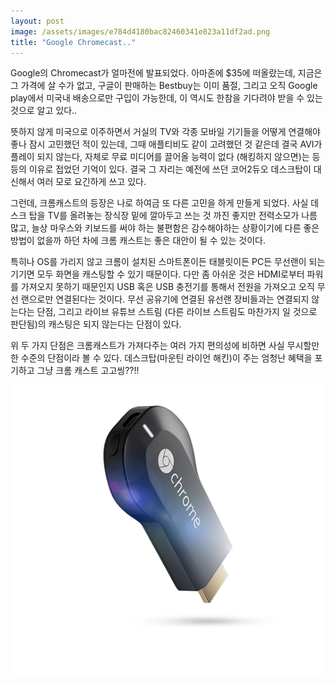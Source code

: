 ```yaml
---
layout: post
image: /assets/images/e784d4180bac82460341e823a11df2ad.png
title: "Google Chromecast.."
---
```



Google의 Chromecast가 얼마전에 발표되었다. 아마존에 $35에 떠올랐는데, 지금은 그 가격에 살 수가 없고, 구글이 판매하는 Bestbuy는 이미 품절, 그리고 오직 Google play에서 미국내 배송으로만 구입이 가능한데, 이 역시도 한참을 기다려야 받을 수 있는 것으로 알고 있다..




뜻하지 않게 미국으로 이주하면서 거실의 TV와 각종 모바일 기기들을 어떻게 연결해야 좋나 잠시 고민했던 적이 있는데, 그때 애플티비도 같이 고려했던 것 같은데 결국 AVI가 플레이 되지 않는다, 자체로 무료 미디어를 끌어올 능력이 없다 (해킹하지 않으면)는 등등의 이유로 접었던 기억이 있다. 결국 그 자리는 예전에 쓰던 코어2듀오 데스크탑이 대신해서 여러 모로 요긴하게 쓰고 있다.




그런데, 크롬캐스트의 등장은 나로 하여금 또 다른 고민을 하게 만들게 되었다. 사실 데스크 탑을 TV를 올려놓는 장식장 밑에 깔아두고 쓰는 것 까진 좋지만 전력소모가 나름 많고, 늘상 마우스와 키보드를 써야 하는 불편함은 감수해야하는 상황이기에 다른 좋은 방법이 없을까 하던 차에 크롬 캐스트는 좋은 대안이 될 수 있는 것이다.




특히나 OS를 가리지 않고 크롬이 설치된 스마트폰이든 태블릿이든 PC든 무선랜이 되는 기기면 모두 화면을 캐스팅할 수 있기 때문이다. 다만 좀 아쉬운 것은 HDMI로부터 파워를 가져오지 못하기 때문인지 USB 혹은 USB 충전기를 통해서 전원을 가져오고 오직 무선 랜으로만 연결된다는 것이다. 무선 공유기에 연결된 유선랜 장비들과는 연결되지 않는다는 단점, 그리고 라이브 유튜브 스트림 (다른 라이브 스트림도 마찬가지 일 것으로 판단됨)의 캐스팅은 되지 않는다는 단점이 있다.




위 두 가지 단점은 크롬캐스트가 가져다주는 여러 가지 편의성에 비하면 사실 무시할만한 수준의 단점이라 볼 수 있다. 데스크탑(마운틴 라이언 해킨)이 주는 엄청난 혜택을 포기하고 그냥 크롬 캐스트 고고씽??!!






![image](/assets/images/e784d4180bac82460341e823a11df2ad.png)






